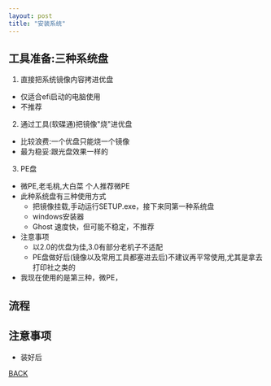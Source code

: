 ```yaml
---
layout: post
title: "安装系统"
---
```


## 工具准备:三种系统盘

1. 直接把系统镜像内容拷进优盘
  * 仅适合efi启动的电脑使用
  * 不推荐
2. 通过工具(软碟通)把镜像"烧"进优盘
  * 比较浪费:一个优盘只能烧一个镜像
  * 最为稳妥:跟光盘效果一样的
3. PE盘
  * 微PE,老毛桃,大白菜 个人推荐微PE
  * 此种系统盘有三种使用方式
    * 把镜像挂载,手动运行SETUP.exe，接下来同第一种系统盘
    * windows安装器
    * Ghost 速度快，但可能不稳定，不推荐
* 注意事项
  * 以2.0的优盘为佳,3.0有部分老机子不适配
  * PE盘做好后(镜像以及常用工具都塞进去后)不建议再平常使用,尤其是拿去打印社之类的
* 我现在使用的是第三种，微PE，

##  流程

## 注意事项

* 装好后




[BACK](./维修常遇问题软件方面)